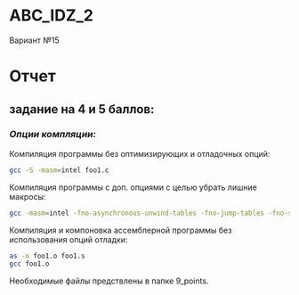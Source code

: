 # ABC_IDZ_2
Вариант №15

# Отчет
## задание на 4 и 5 баллов:
### _Опции компляции:_
Компиляция программы без оптимизирующих и отладочных опций:
```sh
gcc -S -masm=intel foo1.c
```
Компиляция программы с доп. опциями с целью убрать лишние макросы:
```sh
gcc -masm=intel -fno-asynchronous-unwind-tables -fno-jump-tables -fno-stack-protector -fno-exceptions foo1.c -S -o foo1.s
```

Компиляция и компоновка ассемблерной программы без использования опций отладки:
```sh
as -o foo1.o foo1.s
gcc foo1.o
```
Необходимые файлы предствлены в папке 9_points.

